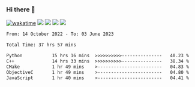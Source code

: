 ### Hi there 👋
[![wakatime](https://wakatime.com/badge/user/368879df-dc38-4b1a-86c4-8a2054a0e074.svg)](https://wakatime.com/@368879df-dc38-4b1a-86c4-8a2054a0e074)
<img src="https://img.shields.io/badge/Windows-0078D6?style=flat&logo=Windows&logoColor=white">
<img src="https://img.shields.io/badge/IntelliJ_IDEA-000000.svg?style=flat&logo=IntelliJ-IDEA&logoColor=white">
<img src="https://img.shields.io/badge/Visual_Studio_Code-007ACC?style=flat&logo=Visual-Studio-Code&logoColor=white">
<img src="https://img.shields.io/badge/Discord-5865F2?label=kano%233578&style=flat&logo=discord&logoColor=white">
<br>


<!--START_SECTION:waka-->

```txt
From: 14 October 2022 - To: 03 June 2023

Total Time: 37 hrs 57 mins

Python           15 hrs 16 mins  >>>>>>>>>>---------------   40.23 %
C++              14 hrs 33 mins  >>>>>>>>>>---------------   38.34 %
CMake            1 hr 49 mins    >------------------------   04.83 %
ObjectiveC       1 hr 49 mins    >------------------------   04.80 %
JavaScript       1 hr 40 mins    >------------------------   04.41 %
```

<!--END_SECTION:waka-->
